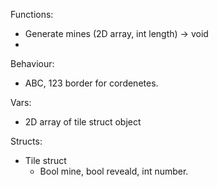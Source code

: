 


Functions:
- Generate mines (2D array, int length) -> void
- 

Behaviour:
- ABC, 123 border for cordenetes.


Vars:
- 2D array of tile struct object


Structs:
- Tile struct 
  - Bool mine, bool reveald, int number.
